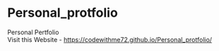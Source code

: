 # Personal_protfolio
Personal Pertfolio <br/>
Visit this Website - https://codewithme72.github.io/Personal_protfolio/
